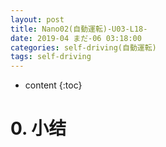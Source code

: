 ```yaml
---
layout: post
title: Nano02(自動運転)-U03-L18-
date: 2019-04 まだ-06 03:18:00
categories: self-driving(自動運転)
tags: self-driving
---
```

* content
{:toc}

# 0. 小结